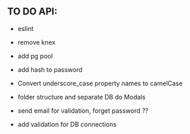 
## TO DO API: 


- eslint

- remove knex
- add pg pool
- add hash to password
- Convert underscore_case property names to camelCase
- folder structure and separate DB do Modals
- send email for validation, forget password ?? 
- add validation for DB connections


